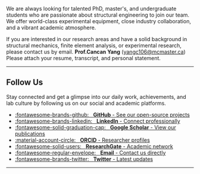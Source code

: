 We are always looking for talented PhD, master's, and undergraduate students who are passionate about structural engineering to join our team. We offer world-class experimental equipment, close industry collaboration, and a vibrant academic atmosphere.

If you are interested in our research areas and have a solid background in structural mechanics, finite element analysis, or experimental research, please contact us by email. **Prof.Cancan Yang** ([yangc106@mcmaster.ca](mailto:yangc106@mcmaster.ca)) Please attach your resume, transcript, and personal statement.

---

## Follow Us

Stay connected and get a glimpse into our daily work, achievements, and lab culture by following us on our social and academic platforms.

- [:fontawesome-brands-github: &nbsp; **GitHub** - See our open-source projects](https://github.com/TiYooY)
- [:fontawesome-brands-linkedin: &nbsp; **LinkedIn** - Connect professionally](https://www.linkedin.com/)
- [:fontawesome-solid-graduation-cap: &nbsp; **Google Scholar** - View our publications](https://scholar.google.com/citations?user=Kjg5fzcAAAAJ&hl=en)
- [:material-account-circle: &nbsp; **ORCID** - Researcher profiles](https://orcid.org)
- [:fontawesome-solid-users: &nbsp; **ResearchGate** - Academic network](https://researchgate.net)
- [:fontawesome-regular-envelope: &nbsp; **Email** - Contact us directly](mailto:yangc106@mcmaster.ca)
- [:fontawesome-brands-twitter: &nbsp; **Twitter** - Latest updates](https://twitter.com/)

---